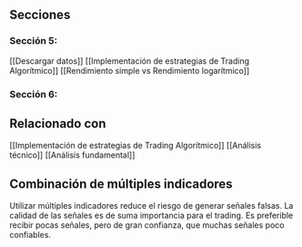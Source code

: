 ## Secciones
### Sección 5:
[[Descargar datos]]
[[Implementación de estrategias de Trading Algorítmico]]
[[Rendimiento simple vs Rendimiento logarítmico]]

### Sección 6:

## Relacionado con
[[Implementación de estrategias de Trading Algorítmico]]
[[Análisis técnico]]
[[Análisis fundamental]]

## Combinación de múltiples indicadores
Utilizar múltiples indicadores reduce el riesgo de generar señales falsas. La calidad de las señales es de suma importancia para el trading. Es preferible recibir pocas señales, pero de gran confianza, que muchas señales poco confiables.